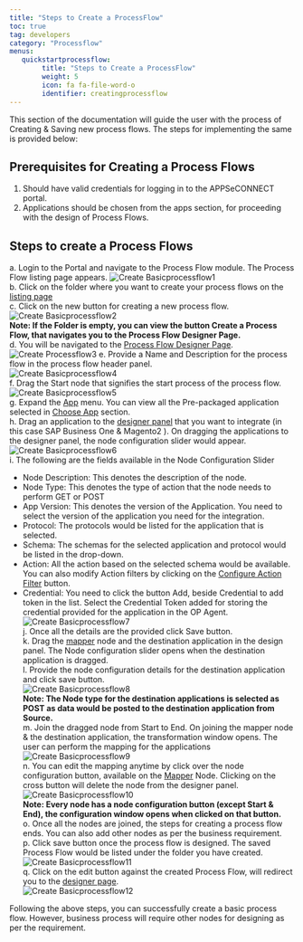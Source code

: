 ```yaml
---
title: "Steps to Create a ProcessFlow"
toc: true
tag: developers
category: "Processflow"
menus: 
   quickstartprocessflow:
        title: "Steps to Create a ProcessFlow"
        weight: 5
        icon: fa fa-file-word-o
        identifier: creatingprocessflow
---
```


This section of the documentation will guide the user with the process of Creating & Saving new process flows. The steps for implementing the same is provided below:

## Prerequisites for Creating a Process Flows
1.	Should have valid credentials for logging in to the APPSeCONNECT portal.
2.	Applications should be chosen from the apps section, for proceeding with the design of Process Flows.

## Steps to create a Process Flows
a.	Login to the Portal and navigate to the Process Flow module. The Process Flow listing page appears.
![Create Basicprocessflow1](../../staticfiles/processflow/media/create-basicprocessflow1.png)     
b.	Click on the folder where you want to create your process flows on the [listing page](/processflow/processflow-listing-page/)      
c.	Click on the new button for creating a new process flow.  
![Create Basicprocessflow2](../../staticfiles/processflow/media/create-basicprocessflow2.png)   
**Note: If the Folder is empty, you can view the button Create a Process Flow, that navigates 
you to the Process Flow Designer Page.**    
d.	You will be navigated to the [Process Flow Designer Page](/processflow/designer-processflow/).     
![Create Processflow3](../../staticfiles/processflow/media/create-processflow3.png)
e.	Provide a Name and Description for the process flow in the process flow header panel.        
![Create Basicprocessflow4](../../staticfiles/processflow/media/create-basicprocessflow4.png)     
f.	Drag the Start node that signifies the start process of the process flow.    
![Create Basicprocessflow5](../../staticfiles/processflow/media/create-basicprocessflow5.png)     
g.	Expand the [App](/processflow/processflow-app/) menu. You can view all the Pre-packaged application selected in [Choose App](/configuring%20appseconnect/configurations/#process-of-choosing-app) section.    
h.	Drag an application to the [designer panel](/processflow/designer-processflow/) that you want to integrate 
    (in this case SAP Business One & Magento2 ). On dragging the applications to the designer panel, the node configuration 
    slider would appear.        
![Create Basicprocessflow6](../../staticfiles/processflow/media/create-basicprocessflow6.png)      
i.	The following are the fields available in the Node Configuration Slider          
* Node Description: This denotes the description of the node.  
* Node Type: This denotes the type of action that the node needs to perform GET or POST   
* App Version: This denotes the version of the Application. You need to select the version of the application you need for the integration.  
* Protocol: The protocols would be listed for the application that is selected.     
* Schema: The schemas for the selected application and protocol would be listed in the drop-down.   
* Action: All the action based on the selected schema would be available. You can also modify Action filters by clicking on the [Configure Action Filter](/transformation/working-with-schemas-action-filter/) button.   
* Credential: You need to click the button Add, beside Credential to add token in the list. Select the Credential Token added for storing the credential provided for the application in the OP Agent.    
 ![Create Basicprocessflow7](../../staticfiles/processflow/media/create-basicprocessflow7.png)    
j.	Once all the details are the provided click Save button.       
k.	Drag the [mapper](/processflow/working-with-mapper/) node and the destination application in the design panel. The Node configuration slider opens when the destination application is dragged.  
l.	Provide the node configuration details for the destination application and click save button.  
![Create Basicprocessflow8](../../staticfiles/processflow/media/create-basicprocessflow8.png)     
**Note: The Node type for the destination applications is selected as POST as data would be posted to the destination application from Source.**    
m.	Join the dragged node from Start to End. On joining the mapper node & the destination application, the transformation window opens. The user can perform the mapping for the applications      
![Create Basicprocessflow9](../../staticfiles/processflow/media/create-basicprocessflow9.png)    
n.	You can edit the mapping anytime by click over the node configuration button, available on the [Mapper](/processflow/working-with-mapper/) Node. Clicking on the cross button will delete the node from the designer panel.      
![Create Basicprocessflow10](../../staticfiles/processflow/media/create-basicprocessflow10.png)   
**Note: Every node has a node configuration button (except Start & End), the configuration window opens when clicked on that button.**    
o.	Once all the nodes are joined, the steps for creating a process flow ends. You can also add other nodes as per the business requirement.       
p.	Click save button once the process flow is designed. The saved Process Flow would be listed under the folder you have created.         
![Create Basicprocessflow11](../../staticfiles/processflow/media/create-basicprocessflow11.png)    
q.	Click on the edit button against the created Process Flow, will redirect you to the [designer page](/processflow/designer-processflow/).       
![Create Basicprocessflow12](../../staticfiles/processflow/media/create-basicprocessflow12.png)   

Following the above steps, you can successfully create a basic process flow. However, business process will require other nodes for designing as per the requirement.  

